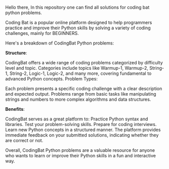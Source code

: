 Hello there, In this repository one can find all solutions for coding bat python problems. 

Coding Bat is a popular online platform designed to help programmers practice and improve their Python skills by solving a variety of coding challenges, mainly for BEGINNERS.

Here's a breakdown of CodingBat Python problems:

**Structure**:

CodingBat offers a wide range of coding problems categorized by difficulty level and topic.
Categories include topics like Warmup-1, Warmup-2, String-1, String-2, Logic-1, Logic-2, and many more, covering fundamental to advanced Python concepts.
Problem Types:

Each problem presents a specific coding challenge with a clear description and expected output.
Problems range from basic tasks like manipulating strings and numbers to more complex algorithms and data structures.

**Benefits**:

CodingBat serves as a great platform to:
Practice Python syntax and libraries.
Test your problem-solving skills.
Prepare for coding interviews.
Learn new Python concepts in a structured manner.
The platform provides immediate feedback on your submitted solutions, indicating whether they are correct or not.


Overall, CodingBat Python problems are a valuable resource for anyone who wants to learn or improve their Python skills in a fun and interactive way.
